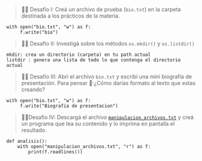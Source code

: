 
>
> 🧗‍♀️ Desafío I: Creá un archivo de prueba (`bio.txt`) en la carpeta destinada a los prácticos de la materia.
>
```
with open("bio.txt", "w") as f:
     f.write("bio")
```

>
> 🧗‍♀️ Desafío II: Investigá sobre los métodos ```os.mkdir()``` y ```os.listdir()```
>
```
mkdir: crea un directorio (carpeta) en tu path actual
listdir : genera una lista de todo lo que contenga el directorio actual
```

>
> 🧗‍♀️ Desafío III: Abrí el archivo `bio.txt` y escribí una mini biografía de presentación.
> Para pensar 🤔:¿Cómo darías formato al texto que estas creando?
>
```
with open("bio.txt", "w") as f:
     f.write("Biografia de presentacion")
```


>
> 🧗‍♀️Desafio IV: Descargá el archivo [`manipulacion_archivos.txt`](https://github.com/AJVelezRueda/UCEMA_Fundamentos_de_informatica/blob/master/Python_intro/manipulacion_archivos.txt) y creá un programa que lea su contenido y lo imprima en pantalla el resultado.

```
def analisis():                                    
    with open("manipulacion_archivos.txt", "r") as f:
        print(f.readlines())                   
```
>
>
